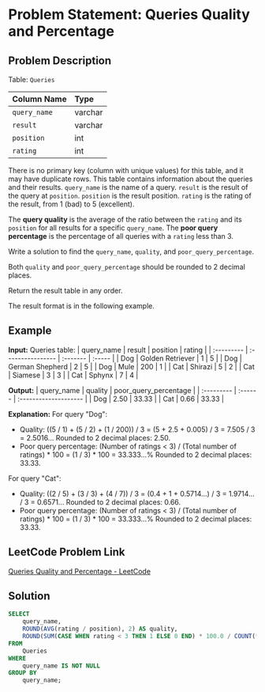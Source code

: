 # Problem Statement: Queries Quality and Percentage

## Problem Description

Table: `Queries`

| Column Name | Type    |
| :---------- | :------ |
| `query_name`| varchar |
| `result`    | varchar |
| `position`  | int     |
| `rating`    | int     |

There is no primary key (column with unique values) for this table, and it may have duplicate rows.
This table contains information about the queries and their results.
`query_name` is the name of a query.
`result` is the result of the query at `position`.
`position` is the result position.
`rating` is the rating of the result, from 1 (bad) to 5 (excellent).

The **query quality** is the average of the ratio between the `rating` and its `position` for all results for a specific `query_name`.
The **poor query percentage** is the percentage of all queries with a `rating` less than 3.

Write a solution to find the `query_name`, `quality`, and `poor_query_percentage`.

Both `quality` and `poor_query_percentage` should be rounded to 2 decimal places.

Return the result table in any order.

The result format is in the following example.

## Example

**Input:**
Queries table:
| query_name | result            | position | rating |
| :--------- | :---------------- | :------- | :----- |
| Dog        | Golden Retriever  | 1        | 5      |
| Dog        | German Shepherd   | 2        | 5      |
| Dog        | Mule              | 200      | 1      |
| Cat        | Shirazi           | 5        | 2      |
| Cat        | Siamese           | 3        | 3      |
| Cat        | Sphynx            | 7        | 4      |

**Output:**
| query_name | quality | poor_query_percentage |
| :--------- | :------ | :-------------------- |
| Dog        | 2.50    | 33.33                 |
| Cat        | 0.66    | 33.33                 |

**Explanation:**
For query "Dog":
- Quality: ((5 / 1) + (5 / 2) + (1 / 200)) / 3 = (5 + 2.5 + 0.005) / 3 = 7.505 / 3 = 2.5016...
  Rounded to 2 decimal places: 2.50.
- Poor query percentage: (Number of ratings < 3) / (Total number of ratings) * 100 = (1 / 3) * 100 = 33.333...%
  Rounded to 2 decimal places: 33.33.

For query "Cat":
- Quality: ((2 / 5) + (3 / 3) + (4 / 7)) / 3 = (0.4 + 1 + 0.5714...) / 3 = 1.9714... / 3 = 0.6571...
  Rounded to 2 decimal places: 0.66.
- Poor query percentage: (Number of ratings < 3) / (Total number of ratings) * 100 = (1 / 3) * 100 = 33.333...%
  Rounded to 2 decimal places: 33.33.

## LeetCode Problem Link

[Queries Quality and Percentage - LeetCode](https://leetcode.com/problems/queries-quality-and-percentage/)

## Solution
```sql
SELECT
    query_name,
    ROUND(AVG(rating / position), 2) AS quality,
    ROUND(SUM(CASE WHEN rating < 3 THEN 1 ELSE 0 END) * 100.0 / COUNT(*), 2) AS poor_query_percentage
FROM
    Queries
WHERE
    query_name IS NOT NULL
GROUP BY
    query_name;
